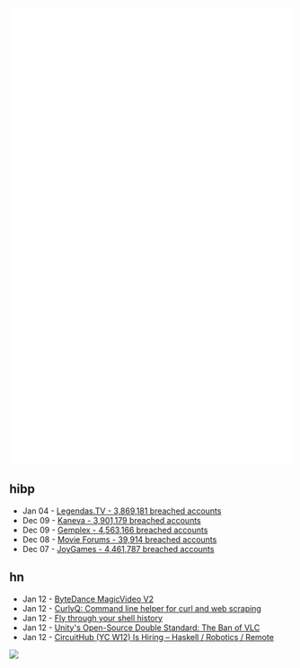 ![Metrics](https://raw.githubusercontent.com/phixion/phixion/master/metrics.svg)

## hibp

<!--
for https://github.com/phixion/phixion/blob/main/.github/workflows/feeds.yml
-->
<!--START_SECTION:haveibeenpwnd-->
- Jan 04 - [Legendas.TV - 3,869,181 breached accounts](https://haveibeenpwned.com/PwnedWebsites#LegendasTV)
- Dec 09 - [Kaneva - 3,901,179 breached accounts](https://haveibeenpwned.com/PwnedWebsites#Kaneva)
- Dec 09 - [Gemplex - 4,563,166 breached accounts](https://haveibeenpwned.com/PwnedWebsites#Gemplex)
- Dec 08 - [Movie Forums - 39,914 breached accounts](https://haveibeenpwned.com/PwnedWebsites#MovieForums)
- Dec 07 - [JoyGames - 4,461,787 breached accounts](https://haveibeenpwned.com/PwnedWebsites#JoyGames)
<!--END_SECTION:haveibeenpwnd-->

## hn

<!--
for https://github.com/phixion/phixion/blob/main/.github/workflows/feeds.yml
-->
<!--START_SECTION:hn-->
- Jan 12 - [ByteDance MagicVideo V2](https://magicvideov2.github.io/)
- Jan 12 - [CurlyQ: Command line helper for curl and web scraping](https://github.com/ttscoff/curlyq)
- Jan 12 - [Fly through your shell history](https://github.com/cantino/mcfly)
- Jan 12 - [Unity's Open-Source Double Standard: The Ban of VLC](https://mfkl.github.io/2024/01/10/unity-double-oss-standards.html)
- Jan 12 - [CircuitHub (YC W12) Is Hiring – Haskell / Robotics / Remote](https://discourse.haskell.org/t/circuithub-is-hiring-haskell-engineers-remote/8519)
<!--END_SECTION:hn-->

<!--
for https://yhype.me
-->
![](https://hit.yhype.me/github/profile?user_id=13013670)
